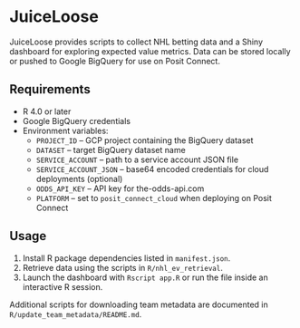 # JuiceLoose

JuiceLoose provides scripts to collect NHL betting data and a Shiny dashboard
for exploring expected value metrics. Data can be stored locally or pushed to
Google BigQuery for use on Posit Connect.

## Requirements
- R 4.0 or later
- Google BigQuery credentials
- Environment variables:
  - `PROJECT_ID` – GCP project containing the BigQuery dataset
  - `DATASET` – target BigQuery dataset name
  - `SERVICE_ACCOUNT` – path to a service account JSON file
  - `SERVICE_ACCOUNT_JSON` – base64 encoded credentials for cloud deployments (optional)
  - `ODDS_API_KEY` – API key for the-odds-api.com
  - `PLATFORM` – set to `posit_connect_cloud` when deploying on Posit Connect

## Usage
1. Install R package dependencies listed in `manifest.json`.
2. Retrieve data using the scripts in `R/nhl_ev_retrieval`.
3. Launch the dashboard with `Rscript app.R` or run the file inside an
   interactive R session.

Additional scripts for downloading team metadata are documented in
`R/update_team_metadata/README.md`.

